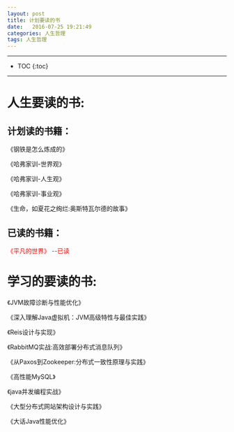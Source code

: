 ```yaml
---
layout: post
title: 计划要读的书
date:   2016-07-25 19:21:49
categories: 人生哲理
tags: 人生哲理
---
```

*****
* TOC
{:toc}
*****

# 人生要读的书: 

## 计划读的书籍：

《钢铁是怎么炼成的》

《哈弗家训-世界观》

《哈弗家训-人生观》

《哈弗家训-事业观》

《生命，如夏花之绚烂:奥斯特瓦尔德的故事》

## 已读的书籍：

 <font color='red'>《平凡的世界》 --已读</font>

# 学习的要读的书: 

《JVM故障诊断与性能优化》

《深入理解Java虚拟机：JVM高级特性与最佳实践》

《Reis设计与实现》

《RabbitMQ实战:高效部署分布式消息队列》

《从Paxos到Zookeeper:分布式一致性原理与实践》

《高性能MySQL》
 
《java并发编程实战》

《大型分布式网站架构设计与实践》

《大话Java性能优化》

